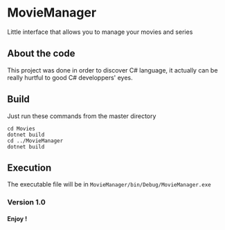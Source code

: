 # MovieManager
Little interface that allows you to manage your movies and series


## About the code
This project was done in order to discover C# language, it actually can be really hurtful to good C# developpers' eyes.

## Build
Just run these commands from the master directory
```
cd Movies
dotnet build
cd ../MovieManager
dotnet build
```

## Execution
The executable file will be in `MovieManager/bin/Debug/MovieManager.exe`

### Version 1.0
#### Enjoy !
